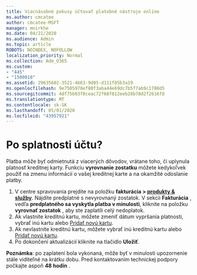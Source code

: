 ```yaml
---
title: Viacnásobné pokusy účtovať platobné nástroje online
ms.author: cmcatee
author: cmcatee-MSFT
manager: mnirkhe
ms.date: 04/21/2020
ms.audience: Admin
ms.topic: article
ROBOTS: NOINDEX, NOFOLLOW
localization_priority: Normal
ms.collection: Adm_O365
ms.custom:
- "445"
- "1500018"
ms.assetid: 29635602-3521-4663-9d85-d111f85b3a19
ms.openlocfilehash: 9e7505978ef80f3aba44e69dc7b5f7ab9c1780d5
ms.sourcegitcommit: 4df75b03f8ceac72f68f012eeb28b78d2f2616f8
ms.translationtype: MT
ms.contentlocale: sk-SK
ms.lasthandoff: 05/01/2020
ms.locfileid: "43957921"
---
```

# <a name="past-due-account"></a>Po splatnosti účtu?

Platba môže byť odmietnutá z viacerých dôvodov, vrátane toho, či uplynula platnosť kreditnej karty. Funkciu **vyrovnanie zostatku** môžete kedykoľvek použiť na zmenu informácií o vašej kreditnej karte a na okamžité odoslanie platby.

1. V centre spravovania prejdite na položku **fakturácia > [produkty & služby](https://go.microsoft.com/fwlink/p/?linkid=842054)**.
Nájdite predplatné s nevyrovnaný zostatok. V sekcii **Fakturácia** , vedľa **predplatného sa vyskytla platba v minulosti**, kliknite na položku **vyrovnať zostatok** , aby ste zaplatili celý nedoplatok.
2. Ak vlastníte kreditnú kartu, môžete zmeniť dátum vypršania platnosti, vybrať inú kartu alebo [Pridať novú kartu](https://docs.microsoft.com/microsoft-365/commerce/billing-and-payments/add-update-or-remove-credit-card-or-bank-account?view=o365-worldwide).
3. Ak nevlastníte kreditnú kartu, môžete vybrať inú kreditnú kartu alebo [Pridať novú kartu](https://docs.microsoft.com/microsoft-365/commerce/billing-and-payments/add-update-or-remove-credit-card-or-bank-account?view=o365-worldwide).
4. Po dokončení aktualizácií kliknite na tlačidlo **Uložiť**.

**Poznámka**: po zaplatení bola vykonaná, môže byť v minulosti upozornenie stále viditeľné na krátku dobu. Pred kontaktovaním technickej podpory počkajte aspoň **48 hodín** .
